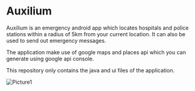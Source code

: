 # Auxilium
Auxilium is an emergency android app which locates hospitals and police stations within a radius of 5km from your current location. 
It can also be used to send out emergency messages.

The application make use of google maps and places api which you can generate using google api console.

This repository only contains the java and ui files of the application.

![Picture1](https://user-images.githubusercontent.com/42896503/103102061-58681700-4640-11eb-9123-e105d5dcff76.png)

